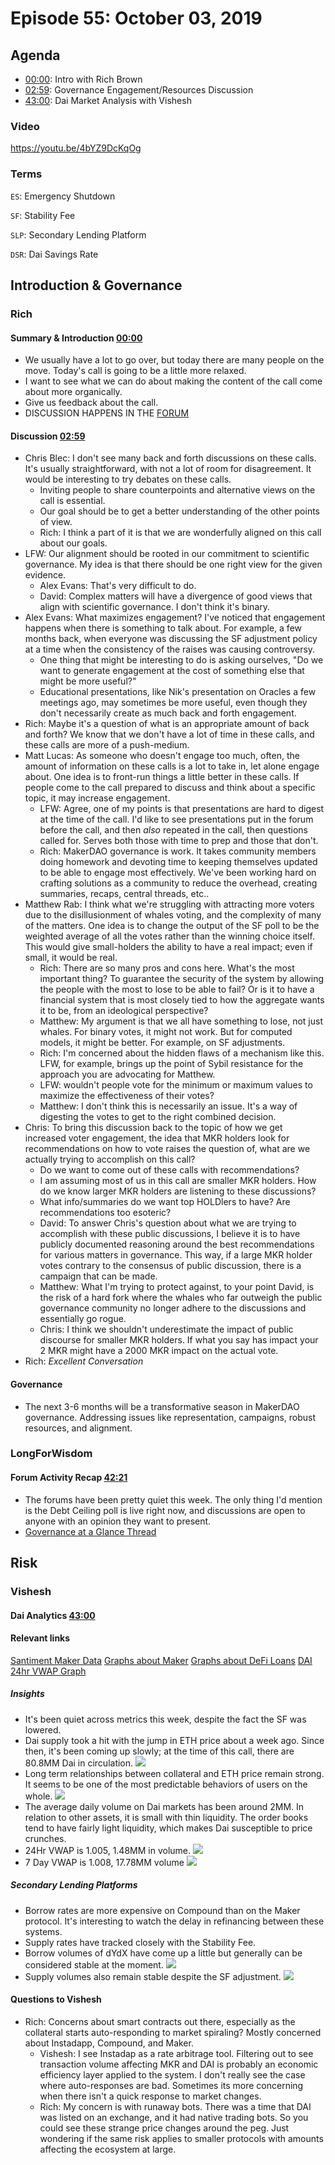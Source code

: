 # Episode 55: October 03, 2019

## Agenda

- [00:00](https://youtu.be/4bYZ9DcKqOg?t=1): Intro with Rich Brown
- [02:59](https://youtu.be/4bYZ9DcKqOg?t=184): Governance Engagement/Resources Discussion
- [43:00](https://youtu.be/4bYZ9DcKqOg?t=2581): Dai Market Analysis with Vishesh

### Video

https://youtu.be/4bYZ9DcKqOg

### Terms

`ES`: Emergency Shutdown

`SF`: Stability Fee

`SLP`: Secondary Lending Platform

`DSR`: Dai Savings Rate

## Introduction & Governance

### Rich

#### Summary & Introduction [00:00](https://youtu.be/4bYZ9DcKqOg?t=1)

- We usually have a lot to go over, but today there are many people on the move. Today's call is going to be a little more relaxed.
- I want to see what we can do about making the content of the call come about more organically.
- Give us feedback about the call.
- DISCUSSION HAPPENS IN THE [FORUM](https://forum.makerdao.com/)

#### Discussion [02:59](https://youtu.be/4bYZ9DcKqOg?t=184)

- Chris Blec: I don't see many back and forth discussions on these calls. It's usually straightforward, with not a lot of room for disagreement. It would be interesting to try debates on these calls.
    - Inviting people to share counterpoints and alternative views on the call is essential.
    - Our goal should be to get a better understanding of the other points of view.
    - Rich: I think a part of it is that we are wonderfully aligned on this call about our goals.
- LFW: Our alignment should be rooted in our commitment to scientific governance. My idea is that there should be one right view for the given evidence.
    - Alex Evans: That's very difficult to do.
    - David: Complex matters will have a divergence of good views that align with scientific governance. I don't think it's binary.
- Alex Evans: What maximizes engagement? I've noticed that engagement happens when there is something to talk about. For example, a few months back, when everyone was discussing the SF adjustment policy at a time when the consistency of the raises was causing controversy.
    - One thing that might be interesting to do is asking ourselves, "Do we want to generate engagement at the cost of something else that might be more useful?"
    - Educational presentations, like Nik's presentation on Oracles a few meetings ago, may sometimes be more useful, even though they don't necessarily create as much back and forth engagement.
- Rich: Maybe it's a question of what is an appropriate amount of back and forth? We know that we don't have a lot of time in these calls, and these calls are more of a push-medium.
- Matt Lucas: As someone who doesn't engage too much, often, the amount of information on these calls is a lot to take in, let alone engage about. One idea is to front-run things a little better in these calls. If people come to the call prepared to discuss and think about a specific topic, it may increase engagement.
    - LFW: Agree, one of my points is that presentations are hard to digest at the time of the call. I'd like to see presentations put in the forum before the call, and then *also* repeated in the call, then questions called for. Serves both those with time to prep and those that don't.
    - Rich: MakerDAO governance is work. It takes community members doing homework and devoting time to keeping themselves updated to be able to engage most effectively. We've been working hard on crafting solutions as a community to reduce the overhead, creating summaries, recaps, central threads, etc..
- Matthew Rab: I think what we're struggling with attracting more voters due to the disillusionment of whales voting, and the complexity of many of the matters. One idea is to change the output of the SF poll to be the weighted average of all the votes rather than the winning choice itself. This would give small-holders the ability to have a real impact; even if small, it would be real.
    - Rich: There are so many pros and cons here. What's the most important thing? To guarantee the security of the system by allowing the people with the most to lose to be able to fail? Or is it to have a financial system that is most closely tied to how the aggregate wants it to be, from an ideological perspective?
    - Matthew: My argument is that we all have something to lose, not just whales. For binary votes, it might not work. But for computed models, it might be better. For example, on SF adjustments.
    - Rich: I'm concerned about the hidden flaws of a mechanism like this. LFW, for example, brings up the point of Sybil resistance for the approach you are advocating for Matthew.
    - LFW: wouldn't people vote for the minimum or maximum values to maximize the effectiveness of their votes?
    - Matthew: I don't think this is necessarily an issue. It's a way of digesting the votes to get to the right combined decision.
- Chris: To bring this discussion back to the topic of how we get increased voter engagement, the idea that MKR holders look for recommendations on how to vote raises the question of, what are we actually trying to accomplish on this call?
    - Do we want to come out of these calls with recommendations?
    - I am assuming most of us in this call are smaller MKR holders. How do we know larger MKR holders are listening to these discussions?
    - What info/summaries do we want top HOLDlers to have? Are recommendations too esoteric?
    - David: To answer Chris's question about what we are trying to accomplish with these public discussions, I believe it is to have publicly documented reasoning around the best recommendations for various matters in governance. This way, if a large MKR holder votes contrary to the consensus of public discussion, there is a campaign that can be made.
    - Matthew: What I'm trying to protect against, to your point David, is the risk of a hard fork where the whales who far outweigh the public governance community no longer adhere to the discussions and essentially go rogue.
    - Chris: I think we shouldn't underestimate the impact of public discourse for smaller MKR holders. If what you say has impact your 2 MKR might have a 2000 MKR impact on the actual vote.
- Rich: *Excellent Conversation*

#### Governance

- The next 3-6 months will be a transformative season in MakerDAO governance. Addressing issues like representation, campaigns, robust resources, and alignment.

### LongForWisdom

#### Forum Activity Recap [42:21](https://youtu.be/4bYZ9DcKqOg?t=2541) 

- The forums have been pretty quiet this week. The only thing I'd mention is the Debt Ceiling poll is live right now, and discussions are open to anyone with an opinion they want to present.
- [Governance at a Glance Thread](https://forum.makerdao.com/t/governance-at-a-glance/84)

## Risk

### Vishesh

#### Dai Analytics [43:00](https://youtu.be/4bYZ9DcKqOg?t=2581)

#### Relevant links

[Santiment Maker Data](https://graphs.santiment.net/makerdao)
[Graphs about Maker](http://makerdao.descipher.io/)
[Graphs about DeFi Loans](http://loans.descipher.io/)
[DAI 24hr VWAP Graph](http://dai.descipher.io/)

##### Insights

- It's been quiet across metrics this week, despite the fact the SF was lowered.
- Dai supply took a hit with the jump in ETH price about a week ago. Since then, it's been coming up slowly; at the time of this call, there are 80.8MM Dai in circulation.
![](https://i.imgur.com/jyU2HAg.png)
- Long term relationships between collateral and ETH price remain strong. It seems to be one of the most predictable behaviors of users on the whole.
![](https://i.imgur.com/eQXQmuY.png)
- The average daily volume on Dai markets has been around 2MM. In relation to other assets, it is small with thin liquidity. The order books tend to have fairly light liquidity, which makes Dai susceptible to price crunches.
- 24Hr VWAP is 1.005, 1.48MM in volume.
![](https://i.imgur.com/XrOUM2p.png)
- 7 Day VWAP is 1.008, 17.78MM volume
![](https://i.imgur.com/fnRZNkD.png)

##### Secondary Lending Platforms

- Borrow rates are more expensive on Compound than on the Maker protocol. It's interesting to watch the delay in refinancing between these systems.
- Supply rates have tracked closely with the Stability Fee.
- Borrow volumes of dYdX have come up a little but generally can be considered stable at the moment.
![](https://i.imgur.com/huVuBFV.png)
- Supply volumes also remain stable despite the SF adjustment.
![](https://i.imgur.com/2YCkVz9.png)

#### Questions to Vishesh

- Rich: Concerns about smart contracts out there, especially as the collateral starts auto-responding to market spiraling? Mostly concerned about Instadapp, Compound, and Maker.
    - Vishesh: I see Instadap as a rate arbitrage tool. Filtering out to see transaction volume affecting MKR and DAI is probably an economic efficiency layer applied to the system. I don't really see the case where auto-responses are bad. Sometimes its more concerning when there isn't a quick response to market changes.
    - Rich: My concern is with runaway bots. There was a time that DAI was listed on an exchange, and it had native trading bots. So you could see these strange price changes around the peg. Just wondering if the same risk applies to smaller protocols with amounts affecting the ecosystem at large.
